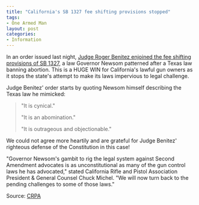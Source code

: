 ```yaml
---
title: "California's SB 1327 fee shifting provisions stopped"
tags:
- One Armed Man
layout: post
categories:
- Information
---
```


In an order issued last night, [Judge Roger Benitez enjoined the fee shifting provisions of SB 1327](https://www.trigger-treat.com/20221219-benitez-opinion-and-order/), a law Governor Newsom patterned after a Texas law banning abortion. This is a HUGE WIN for California's lawful gun owners as it stops the state's attempt to make its laws impervious to legal challenge.

Judge Benitez' order starts by quoting Newsom himself describing the Texas law he mimicked:

> "It is cynical."
> 
> "It is an abomination."
> 
> "It is outrageous and objectionable."

We could not agree more heartily and are grateful for Judge Benitez' righteous defense of the Constitution in this case!

"Governor Newsom's gambit to rig the legal system against Second Amendment advocates is as unconstitutional as many of the gun control laws he has advocated," stated California Rifle and Pistol Association President & General Counsel Chuck Michel. "We will now turn back to the pending challenges to some of those laws."

Source: [CRPA](https://crpa.org/news/blogs/breaking-sb-1327-fee-shifting-provisions-stopped/)
